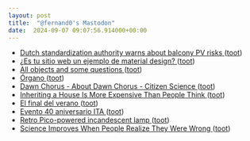 ```yaml
---
layout: post
title:  "@fernand0's Mastodon"
date:  2024-09-07 09:07:56.914000+00:00
---
```

*  [Dutch standardization authority warns about balcony PV risks ](https://www.pv-magazine.com/2024/08/15/dutch-standardization-authority-warns-about-balcony-pv-risks) ([toot](https://mastodon.social/@fernand0/113095480240649831))
*  [¿Es tu sitio web un ejemplo de material design? ](https://wwwhatsnew.com/2024/08/22/es-tu-sitio-web-un-ejemplo-de-material-design) ([toot](https://mastodon.social/@fernand0/113095303101021603))
*  [All objects and some questions ](https://pubs.aip.org/aapt/ajp/article/91/10/819/2911822/All-objects-and-some-question) ([toot](https://mastodon.social/@fernand0/113095159244156846))
*  [Órgano ](https://www.flickr.com/photos/fernand0/53945196132) ([toot](https://mastodon.social/@fernand0/113095097922912644))
*  [Dawn Chorus - About Dawn Chorus - Citizen Science ](https://dawn-chorus.org/about-dawn-chorus) ([toot](https://mastodon.social/@fernand0/113094426506830562))
*  [Inheriting a House Is More Expensive Than People Think ](https://lifehacker.com/money/inheriting-a-house-is-expensiv) ([toot](https://mastodon.social/@fernand0/113093681191178495))
*  [El final del verano ](https://avecesunafoto.wordpress.com/2024/09/06/el-final-del-verano-4) ([toot](https://mastodon.social/@fernand0/113091873573243847))
*  [Evento 40 aniversario ITA ](https://www.ita.es/evento/evento-40-aniversario-ita) ([toot](https://mastodon.social/@fernand0/113091737378516259))
*  [Retro Pico-powered incandescent lamp   ](https://www.raspberrypi.com/news/retro-pico-powered-incandescent-lamp/) ([toot](https://mastodon.social/@fernand0/113091508239345640))
*  [Science Improves When People Realize They Were Wrong ](https://www.scientificamerican.com/article/science-improves-when-people-realize-they-were-wrong) ([toot](https://mastodon.social/@fernand0/113091384553339840))

